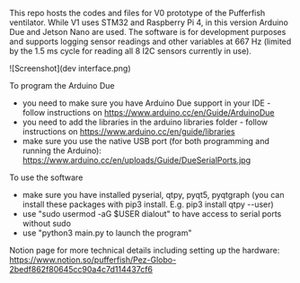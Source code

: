 This repo hosts the codes and files for V0 prototype of the Pufferfish ventilator. While V1 uses STM32 and Raspberry Pi 4, in this version Arduino Due and Jetson Nano are used. The software is for development purposes and supports logging sensor readings and other variables at 667 Hz (limited by the 1.5 ms cycle for reading all 8 I2C sensors currently in use). 

![Screenshot](dev interface.png)

To program the Arduino Due
- you need to make sure you have Arduino Due support in your IDE - follow instructions on https://www.arduino.cc/en/Guide/ArduinoDue
- you need to add the libraries in the arduino libraries folder - follow instructions on https://www.arduino.cc/en/guide/libraries 
- make sure you use the native USB port (for both programming and running the Arduino): https://www.arduino.cc/en/uploads/Guide/DueSerialPorts.jpg 

To use the software
- make sure you have installed pyserial, qtpy, pyqt5, pyqtgraph (you can install these packages with pip3 install. E.g. pip3 install qtpy --user)
- use "sudo usermod -aG $USER dialout" to have access to serial ports without sudo
- use "python3 main.py to launch the program"

Notion page for more technical details including setting up the hardware: https://www.notion.so/pufferfish/Pez-Globo-2bedf862f80645cc90a4c7d114437cf6 
